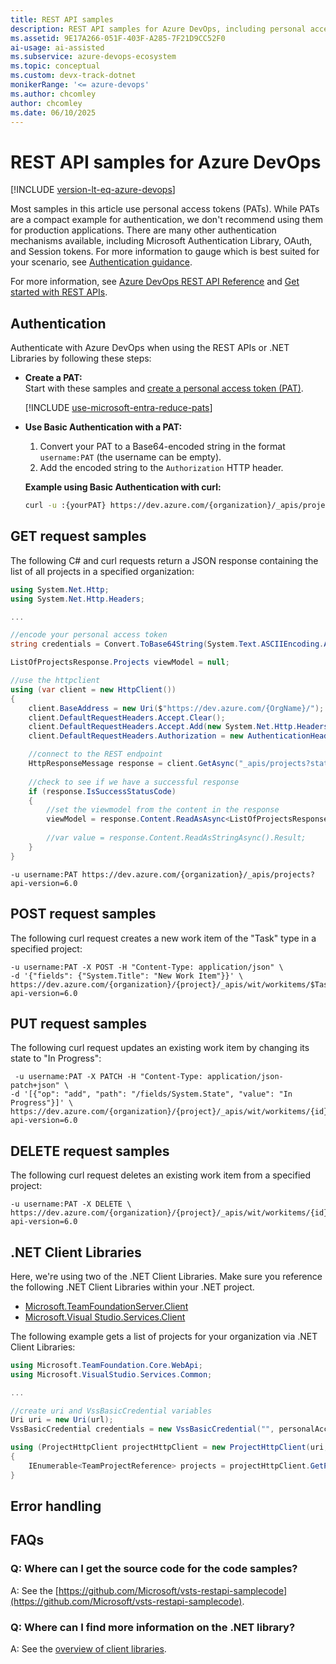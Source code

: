 ```yaml
---
title: REST API samples
description: REST API samples for Azure DevOps, including personal access tokens (PATs).
ms.assetid: 9E17A266-051F-403F-A285-7F21D9CC52F0
ai-usage: ai-assisted
ms.subservice: azure-devops-ecosystem
ms.topic: conceptual
ms.custom: devx-track-dotnet
monikerRange: '<= azure-devops'
ms.author: chcomley
author: chcomley
ms.date: 06/10/2025
---
```


# REST API samples for Azure DevOps

[!INCLUDE [version-lt-eq-azure-devops](../../../includes/version-lt-eq-azure-devops.md)]

Most samples in this article use personal access tokens (PATs). While PATs are a compact example for authentication, we don't recommend using them for production applications. There are many other authentication mechanisms available, including Microsoft Authentication Library, OAuth, and Session tokens. For more information to gauge which is best suited for your scenario, see [Authentication guidance](../authentication/authentication-guidance.md).

For more information, see [Azure DevOps REST API Reference](/rest/api/azure/devops/?view=azure-devops-rest-7.2&preserve-view=true) and [Get started with REST APIs](../../how-to/call-rest-api.md).

## Authentication

Authenticate with Azure DevOps when using the REST APIs or .NET Libraries by following these steps:

- **Create a PAT:**  
  Start with these samples and [create a personal access token (PAT)](../../../organizations/accounts/use-personal-access-tokens-to-authenticate.md).

  [!INCLUDE [use-microsoft-entra-reduce-pats](../../../includes/use-microsoft-entra-reduce-pats.md)]

- **Use Basic Authentication with a PAT:**  
  1. Convert your PAT to a Base64-encoded string in the format `username:PAT` (the username can be empty).
  2. Add the encoded string to the `Authorization` HTTP header.

   **Example using Basic Authentication with curl:**

   ```bash
   curl -u :{yourPAT} https://dev.azure.com/{organization}/_apis/projects?api-version=7.2-preview.1
   ```

## GET request samples

The following C# and curl requests return a JSON response containing the list of all projects in a specified organization:

```cs
using System.Net.Http;
using System.Net.Http.Headers;

...

//encode your personal access token                   
string credentials = Convert.ToBase64String(System.Text.ASCIIEncoding.ASCII.GetBytes(string.Format("{0}:{1}", "", personalAccessToken)));

ListOfProjectsResponse.Projects viewModel = null;

//use the httpclient
using (var client = new HttpClient())
{
    client.BaseAddress = new Uri($"https://dev.azure.com/{OrgName}/");  //url of your organization
    client.DefaultRequestHeaders.Accept.Clear();
    client.DefaultRequestHeaders.Accept.Add(new System.Net.Http.Headers.MediaTypeWithQualityHeaderValue("application/json"));
    client.DefaultRequestHeaders.Authorization = new AuthenticationHeaderValue("Basic", credentials); 

    //connect to the REST endpoint            
    HttpResponseMessage response = client.GetAsync("_apis/projects?stateFilter=All&api-version=1.0").Result;
          
    //check to see if we have a successful response
    if (response.IsSuccessStatusCode)
    {
        //set the viewmodel from the content in the response
        viewModel = response.Content.ReadAsAsync<ListOfProjectsResponse.Projects>().Result;
                
        //var value = response.Content.ReadAsStringAsync().Result;
    }   
}
```


```curl 
-u username:PAT https://dev.azure.com/{organization}/_apis/projects?api-version=6.0
```

## POST request samples

The following curl request creates a new work item of the "Task" type in a specified project:

```curl 
-u username:PAT -X POST -H "Content-Type: application/json" \
-d '{"fields": {"System.Title": "New Work Item"}}' \
https://dev.azure.com/{organization}/{project}/_apis/wit/workitems/$Task?api-version=6.0
```

## PUT request samples

The following curl request updates an existing work item by changing its state to "In Progress":

```curl
 -u username:PAT -X PATCH -H "Content-Type: application/json-patch+json" \
-d '[{"op": "add", "path": "/fields/System.State", "value": "In Progress"}]' \
https://dev.azure.com/{organization}/{project}/_apis/wit/workitems/{id}?api-version=6.0
```

## DELETE request samples

The following curl request deletes an existing work item from a specified project:

```curl 
-u username:PAT -X DELETE \
https://dev.azure.com/{organization}/{project}/_apis/wit/workitems/{id}?api-version=6.0
```

## .NET Client Libraries

Here, we're using two of the .NET Client Libraries. Make sure you reference the following .NET Client Libraries within your .NET project.

- [Microsoft.TeamFoundationServer.Client](https://www.nuget.org/packages/Microsoft.TeamFoundationServer.Client/)
- [Microsoft.Visual Studio.Services.Client](https://www.nuget.org/packages/Microsoft.VisualStudio.Services.Client/)

The following example gets a list of projects for your organization via .NET Client Libraries:

```cs
using Microsoft.TeamFoundation.Core.WebApi;
using Microsoft.VisualStudio.Services.Common;

...

//create uri and VssBasicCredential variables
Uri uri = new Uri(url);
VssBasicCredential credentials = new VssBasicCredential("", personalAccessToken);

using (ProjectHttpClient projectHttpClient = new ProjectHttpClient(uri, credentials))
{
    IEnumerable<TeamProjectReference> projects = projectHttpClient.GetProjects().Result;                    
}

```

## Error handling

## FAQs

<!-- BEGINSECTION class="md-qanda" -->

### Q: Where can I get the source code for the code samples?

A: See the [https://github.com/Microsoft/vsts-restapi-samplecode](https://github.com/Microsoft/vsts-restapi-samplecode).

### Q: Where can I find more information on the .NET library?

A: See the [overview of client libraries](../../concepts/dotnet-client-libraries.md).


<!-- ENDSECTION -->
